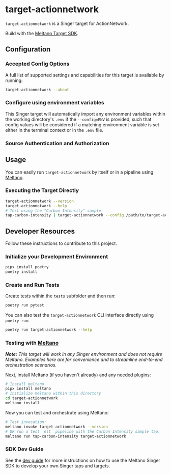 # target-actionnetwork

`target-actionnetwork` is a Singer target for ActionNetwork.

Build with the [Meltano Target SDK](https://sdk.meltano.com).

<!--

Developer TODO: Update the below as needed to correctly describe the install procedure. For instance, if you do not have a PyPi repo, or if you want users to directly install from your git repo, you can modify this step as appropriate.

## Installation

Install from PyPi:

```bash
pipx install target-actionnetwork
```

Install from GitHub:

```bash
pipx install git+https://github.com/ORG_NAME/target-actionnetwork.git@main
```

-->

## Configuration

### Accepted Config Options

<!--
Developer TODO: Provide a list of config options accepted by the target.

This section can be created by copy-pasting the CLI output from:

```
target-actionnetwork --about --format=markdown
```
-->

A full list of supported settings and capabilities for this
target is available by running:

```bash
target-actionnetwork --about
```

### Configure using environment variables

This Singer target will automatically import any environment variables within the working directory's
`.env` if the `--config=ENV` is provided, such that config values will be considered if a matching
environment variable is set either in the terminal context or in the `.env` file.

### Source Authentication and Authorization

<!--
Developer TODO: If your target requires special access on the destination system, or any special authentication requirements, provide those here.
-->

## Usage

You can easily run `target-actionnetwork` by itself or in a pipeline using [Meltano](https://meltano.com/).

### Executing the Target Directly

```bash
target-actionnetwork --version
target-actionnetwork --help
# Test using the "Carbon Intensity" sample:
tap-carbon-intensity | target-actionnetwork --config /path/to/target-actionnetwork-config.json
```

## Developer Resources

Follow these instructions to contribute to this project.

### Initialize your Development Environment

```bash
pipx install poetry
poetry install
```

### Create and Run Tests

Create tests within the `tests` subfolder and
  then run:

```bash
poetry run pytest
```

You can also test the `target-actionnetwork` CLI interface directly using `poetry run`:

```bash
poetry run target-actionnetwork --help
```

### Testing with [Meltano](https://meltano.com/)

_**Note:** This target will work in any Singer environment and does not require Meltano.
Examples here are for convenience and to streamline end-to-end orchestration scenarios._

<!--
Developer TODO:
Your project comes with a custom `meltano.yml` project file already created. Open the `meltano.yml` and follow any "TODO" items listed in
the file.
-->

Next, install Meltano (if you haven't already) and any needed plugins:

```bash
# Install meltano
pipx install meltano
# Initialize meltano within this directory
cd target-actionnetwork
meltano install
```

Now you can test and orchestrate using Meltano:

```bash
# Test invocation:
meltano invoke target-actionnetwork --version
# OR run a test `elt` pipeline with the Carbon Intensity sample tap:
meltano run tap-carbon-intensity target-actionnetwork
```

### SDK Dev Guide

See the [dev guide](https://sdk.meltano.com/en/latest/dev_guide.html) for more instructions on how to use the Meltano Singer SDK to
develop your own Singer taps and targets.
